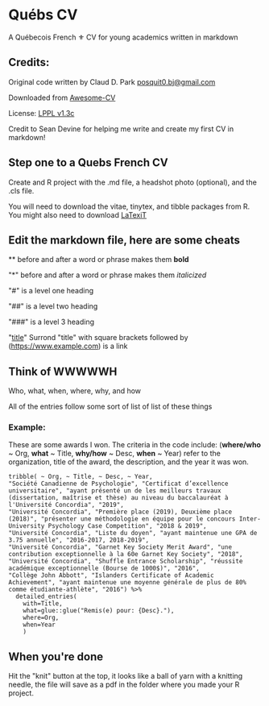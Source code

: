 # Québs CV
A Québecois French ⚜ CV for young academics written in markdown 

## Credits: 
Original code written by Claud D. Park <posquit0.bj@gmail.com>

Downloaded from [Awesome-CV](https://github.com/posquit0/Awesome-CV)

License: [LPPL v1.3c](http://www.latex-project.org/lppl)

Credit to Sean Devine for helping me write and create my first CV in markdown!

## Step one to a Quebs French CV
Create and R project with the .md file, a headshot photo (optional), and the .cls file.

You will need to download the vitae, tinytex, and tibble packages from R. You might also need to download [LaTexiT](https://download.cnet.com/LaTeXiT/3000-2053_4-66890.html)

## Edit the markdown file, here are some cheats
** before and after a word or phrase makes them **bold**

"*" before and after a word or phrase makes them *italicized*

"#" is a level one heading

"##" is a level two heading

"###" is a level 3 heading

"[title](https://www.example.com)" Surrond "title" with square brackets followed by (https://www.example.com) is a link

## Think of WWWWWH
Who, what, when, where, why, and how

All of the entries follow some sort of list of list of these things

### Example: 
These are some awards I won. The criteria in the code include: (**where/who** ~ Org, **what** ~ Title,  **why/how** ~ Desc, **when** ~ Year) refer to the organization, title of the award, the description, and the year it was won. 

````{r}
tribble( ~ Org, ~ Title, ~ Desc, ~ Year, 
"Société Canadienne de Psychologie", "Certificat d’excellence universitaire", "ayant présenté un de les meilleurs travaux (dissertation, maîtrise et thèse) au niveau du baccalauréat à l'Université Concordia", "2019",
"Université Concordia", "Première place (2019), Deuxième place (2018)", "présenter une méthodologie en équipe pour le concours Inter-University Psychology Case Competition", "2018 & 2019",
"Université Concordia", "Liste du doyen", "ayant maintenue une GPA de 3.75 annuelle", "2016-2017, 2018-2019",
"Université Concordia", "Garnet Key Society Merit Award", "une contribution exceptionnelle à la 60e Garnet Key Society", "2018",
"Université Concordia", "Shuffle Entrance Scholarship", "réussite académique exceptionnelle (Bourse de 1000$)", "2016",
"Collège John Abbott", "Islanders Certificate of Academic Achievement", "ayant maintenue une moyenne générale de plus de 80% comme étudiante-athlète", "2016") %>% 
  detailed_entries(
    with=Title, 
    what=glue::glue("Remis(e) pour: {Desc}."), 
    where=Org, 
    when=Year
    )
````

## When you're done
Hit the "knit" button at the top, it looks like a ball of yarn with a knitting needle, the file will save as a pdf in the folder where you made your R project. 

